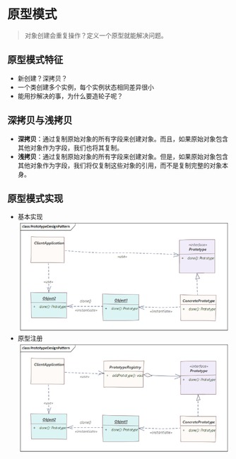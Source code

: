 # 原型模式
> 对象创建会重复操作？定义一个原型就能解决问题。

## 原型模式特征
- 新创建？深拷贝？
- 一个类创建多个实例，每个实例状态相同差异很小
- 能用抄解决的事，为什么要造轮子呢？

## 深拷贝与浅拷贝
- **深拷贝**：通过复制原始对象的所有字段来创建对象。而且，如果原始对象包含其他对象作为字段，我们也将其复制。
- **浅拷贝**：通过复制原始对象的所有字段来创建对象。但是，如果原始对象包含其他对象作为字段，我们将仅复制这些对象的引用，而不是复制完整的对象本身。

## 原型模式实现
- 基本实现
  ![](./img/prototypedesignpattern.png)
- 原型注册
  ![](./img/prototypedesignpattern1.png)
